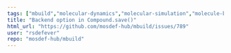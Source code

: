 ```yaml
---
tags: ["mbuild","molecular-dynamics","molecular-simulation","molecule-builder","python"]
title: "Backend option in Compound.save()"
html_url: "https://github.com/mosdef-hub/mbuild/issues/789"
user: "rsdefever"
repo: "mosdef-hub/mbuild"
---
```



